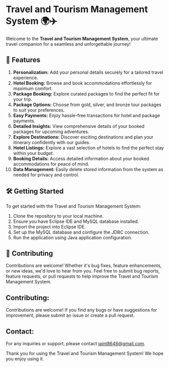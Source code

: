 # Travel and Tourism Management System 🌍✈️

Welcome to the **Travel and Tourism Management System**, your ultimate travel companion for a seamless and unforgettable journey!

## 🚀 Features

1. **Personalization:** Add your personal details securely for a tailored travel experience.
2. **Hotel Booking:** Browse and book accommodations effortlessly for maximum comfort.
3. **Package Booking:** Explore curated packages to find the perfect fit for your trip.
4. **Package Options:** Choose from gold, silver, and bronze tour packages to suit your preferences.
5. **Easy Payments:** Enjoy hassle-free transactions for hotel and package payments.
6. **Detailed Insights:** View comprehensive details of your booked packages for upcoming adventures.
7. **Explore Destinations:** Discover exciting destinations and plan your itinerary confidently with our guides.
8. **Hotel Listings:** Explore a vast selection of hotels to find the perfect stay within your budget.
9. **Booking Details:** Access detailed information about your booked accommodations for peace of mind.
10. **Data Management:** Easily delete stored information from the system as needed for privacy and control.

## 🛠️ Getting Started

To get started with the Travel and Tourism Management System:
1. Clone the repository to your local machine.
2. Ensure you have Eclipse IDE and MySQL database installed.
3. Import the project into Eclipse IDE.
4. Set up the MySQL database and configure the JDBC connection.
5. Run the application using Java application configuration.

## 🤝 Contributing

Contributions are welcome! Whether it's bug fixes, feature enhancements, or new ideas, we'd love to hear from you. Feel free to submit bug reports, feature requests, or pull requests to help improve the Travel and Tourism Management System.

## Contributing:

Contributions are welcome! If you find any bugs or have suggestions for improvement, please submit an issue or create a pull request.

## Contact:

For any inquiries or support, please contact jaint8648@gmail.com.

Thank you for using the Travel and Tourism Management System! We hope you enjoy using it.
